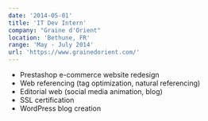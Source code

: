 ```yaml
---
date: '2014-05-01'
title: 'IT Dev Intern'
company: "Graine d'Orient"
location: 'Bethune, FR'
range: 'May - July 2014'
url: 'https://www.grainedorient.com/'
---
```


- Prestashop e-commerce website redesign
- Web referencing (tag optimization, natural referencing)
- Editorial web (social media animation, blog)
- SSL certification
- WordPress blog creation
